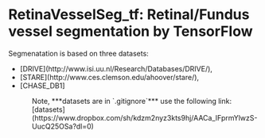 # RetinaVesselSeg_tf: Retinal/Fundus vessel segmentation by TensorFlow

Segmenatation is based on three datasets:
<ul>
	<li>[DRIVE](http://www.isi.uu.nl/Research/Databases/DRIVE/),</li>
	<li>[STARE](http://www.ces.clemson.edu/ahoover/stare/),</li> 
	<li>[CHASE_DB1]</li>
<ul>
Note, ***datasets are in `.gitignore`*** use the following link:[datasets](https://www.dropbox.com/sh/kdzm2nyz3kts9hj/AACa_IFprmYlwzS-UucQ25OSa?dl=0)
